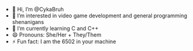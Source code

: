 - 👋 Hi, I’m @CykaBruh
- 👀 I’m interested in video game development and general programming shenanigans
- 🌱 I’m currently learning C and C++
- 😄 Pronouns: She/Her + They/Them
- ⚡ Fun fact: I am the 6502 in your machine

<!---
CykaBruh/CykaBruh is a ✨ special ✨ repository because its `README.md` (this file) appears on your GitHub profile.
You can click the Preview link to take a look at your changes.
--->
